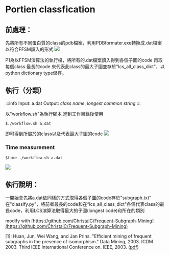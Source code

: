 # Portien classfication

## 前處理：

先將所有不同蛋白質的class的pdb檔案，利用PDBformater.exe轉換成.dat檔案以符合FFSM讀入的形式
![](https://i.imgur.com/0u2pDdw.png)

P1為以FFSM演算法的執行檔，將所有的.dat檔案讀入得到各個子圖的code
再取每個class 最長的code 來代表此class的最大子圖並存於"lcs_all_class_dict"，以python dictionary type儲存。
## 執行（分類）
:::info
Input: a.dat
Output: *class name*, *longest common string*
:::

以"workflow.sh"為執行腳本
進到工作目錄後使用
```
$./workflow.sh a.dat
```
即可得到所屬於的class以及代表最大子圖的code
![](https://i.imgur.com/nUFawCn.png)

### Time measurement
```
$time ./workflow.sh a.dat
```
![](https://i.imgur.com/0anHDNt.png)


## 執行說明：
一開始會先將a.dat依同樣的方式取得各個子圖的code存於"subgraph.txt"
在"classify.py"，將前者最長的code和在“lcs_all_class_dict"各個代表class的最長code，利用LCS演算法取得最大的子圖(longest code)和所在的類別


modify with [https://github.com/ChristalC/Frequent-Subgraph-Mining](https://github.com/ChristalC/Frequent-Subgraph-Mining)

[1]: Huan, Jun, Wei Wang, and Jan Prins. "Efficient mining of frequent subgraphs in the presence of isomorphism." Data Mining, 2003. ICDM 2003. Third IEEE International Conference on. IEEE, 2003. ([pdf](http://www.cs.unc.edu/techreports/03-021.pdf))
